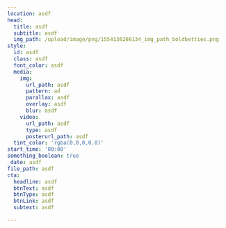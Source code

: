 ```yaml
---
location: asdf
head:
  title: asdf
  subtitle: asdf
  img_path: /upload/image/png/1554136266134_img_path_boldbetties.png
style:
  id: asdf
  class: asdf
  font_color: asdf
  media:
    img:
      url_path: asdf
      pattern: ad
      parallax: asdf
      overlay: asdf
      blur: asdf
    video:
      url_path: asdf
      type: asdf
      posterurl_path: asdf
  tint_color: 'rgba(0,0,0,0.0)'
start_time: '00:00'
something_boolean: true
_date: asdf
file_path: asdf
cta:
  headline: asdf
  btnText: asdf
  btnType: asdf
  btnLink: asdf
  subtext: asdf

---
```







